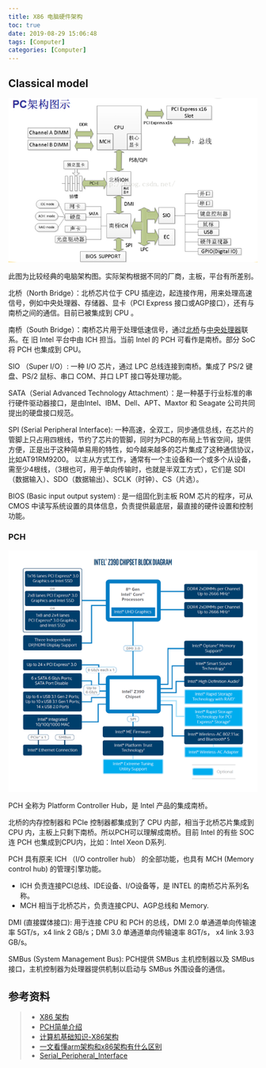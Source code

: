 ```yaml
---
title: X86 电脑硬件架构
toc: true
date: 2019-08-29 15:06:48
tags: [Computer]
categories: [Computer]
---
```




<!--more-->

## Classical model

![PC 架构图示](structure-of-computer/PC.架构图示.png)

此图为比较经典的电脑架构图。实际架构根据不同的厂商，主板，平台有所差别。

北桥（North Bridge）：北桥芯片位于 CPU 插座边，起连接作用，用来处理高速信号，例如中央处理器、存储器、显卡（PCI Express 接口或AGP接口），还有与南桥之间的通信。目前已被集成到 CPU 。

南桥（South Bridge）：南桥芯片用于处理低速信号，通过[北桥](https://zh.wikipedia.org/wiki/北桥)与[中央处理器](https://zh.wikipedia.org/wiki/中央處理器)联系。在 旧 Intel 平台中由 ICH 担当。当前 Intel 的 PCH 可看作是南桥。部分 SoC 将 PCH 也集成到 CPU。

SIO （Super I/O）: 一种 I/O 芯片，通过 LPC 总线连接到南桥。集成了 PS/2 键盘、PS/2 鼠标、串口 COM、并口 LPT 接口等处理功能。

SATA（Serial Advanced Technology Attachment）：是一种基于行业标准的串行硬件驱动器接口，是由Intel、IBM、Dell、APT、Maxtor 和 Seagate 公司共同提出的硬盘接口规范。

SPI (Serial Peripheral Interface): 一种高速，全双工，同步通信总线，在芯片的管脚上只占用四根线，节约了芯片的管脚，同时为PCB的布局上节省空间，提供方便，正是出于这种简单易用的特性，如今越来越多的芯片集成了这种通信协议，比如AT91RM9200。
以主从方式工作，通常有一个主设备和一个或多个从设备，需至少4根线，（3根也可，用于单向传输时，也就是半双工方式），它们是 SDI（数据输入）、SDO（数据输出）、SCLK（时钟）、CS（片选）。

BIOS (Basic input output system) : 是一组固化到主板 ROM 芯片的程序，可从 CMOS 中读写系统设置的具体信息，负责提供最底层，最直接的硬件设置和控制功能。



### PCH

 ![Intel Z390 Chipset BLOCK DIAGRAM](structure-of-computer/Intel.Z390.Chipset.BLOCK.DIAGRAM.png)

PCH 全称为 Platform Controller Hub，是 Intel 产品的集成南桥。

北桥的内存控制器和 PCIe 控制器都集成到了 CPU 内部，相当于北桥芯片集成到 CPU 内，主板上只剩下南桥。所以PCH可以理解成南桥。目前 Intel 的有些 SOC 连 PCH 也集成到CPU内，比如：Intel Xeon D系列.

PCH 具有原来 ICH （I/O controller hub） 的全部功能，也具有 MCH (Memory control hub) 的管理引擎功能。

- ICH 负责连接PCI总线、IDE设备、I/O设备等，是 INTEL 的南桥芯片系列名称。
- MCH 相当于北桥芯片，负责连接CPU、AGP总线和 Memory.

DMI (直接媒体接口): 用于连接 CPU 和 PCH 的总线，DMI 2.0 单通道单向传输速率 5GT/s，x4 link 2 GB/s；DMI 3.0 单通道单向传输速率 8GT/s， x4 link 3.93 GB/s。

SMBus (System Management Bus): PCH提供 SMBus 主机控制器以及 SMBus 接口，主机控制器为处理器提供机制以启动与 SMBus 外围设备的通信。



## 参考资料

> - [X86 架构](https://blog.csdn.net/vito_bin/article/details/52748429)
>- [PCH简单介绍](http://blog.sina.com.cn/s/blog_b44234b70102y1da.html)
> - [计算机基础知识-X86架构](https://wenku.baidu.com/view/f8859804f4335a8102d276a20029bd64793e625d.html)
>- [一文看懂arm架构和x86架构有什么区别](http://m.elecfans.com/article/678193.html)
> - [Serial_Peripheral_Interface](https://en.wikipedia.org/wiki/Serial_Peripheral_Interface)

